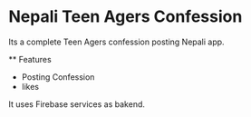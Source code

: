 # Nepali Teen Agers Confession

Its a complete Teen Agers confession posting Nepali app.

** Features
- Posting Confession
- likes
  
It uses Firebase services as bakend.
